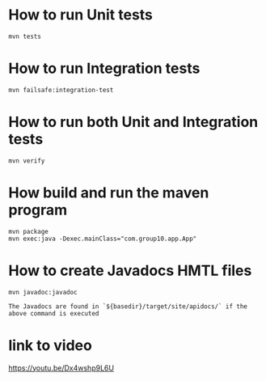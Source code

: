 # How to run Unit tests
```
mvn tests
```
# How to run Integration tests
```
mvn failsafe:integration-test
```
# How to run both Unit and Integration tests
```
mvn verify
```
# How build and run the maven program
```
mvn package
mvn exec:java -Dexec.mainClass="com.group10.app.App"
```
# How to create Javadocs HMTL files
```
mvn javadoc:javadoc

The Javadocs are found in `${basedir}/target/site/apidocs/` if the above command is executed
```
# link to video

<https://youtu.be/Dx4wshp9L6U>

